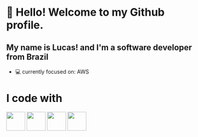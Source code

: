 # 👋 Hello! Welcome to my Github profile.
## My name is Lucas! and I'm a software developer from Brazil

- 💻 currently focused on: AWS


# I code with
<div display="inline">
<img  width="50" height="50" src="https://cdn.jsdelivr.net/gh/devicons/devicon@latest/icons/azuresqldatabase/azuresqldatabase-original.svg" />
<img width="50" height="50" src="https://cdn.jsdelivr.net/gh/devicons/devicon@latest/icons/java/java-original.svg" />
<img width="50" height="50" src="https://cdn.jsdelivr.net/gh/devicons/devicon@latest/icons/python/python-original.svg" />
<img width="50" height="50" src="https://cdn.jsdelivr.net/gh/devicons/devicon@latest/icons/amazonwebservices/amazonwebservices-original-wordmark.svg" />
</div>
      
          
           

<!--
**LucasSouza-019/LucasSouza-019** is a ✨ _special_ ✨ repository because its `README.md` (this file) appears on your GitHub profile.

Here are some ideas to get you started:

- 🔭 I’m currently working on ...
- 🌱 I’m currently learning ...
- 👯 I’m looking to collaborate on ...
- 🤔 I’m looking for help with ...
- 💬 Ask me about ...
- 📫 How to reach me: ...
- 😄 Pronouns: ...
- ⚡ Fun fact: ...
-->
